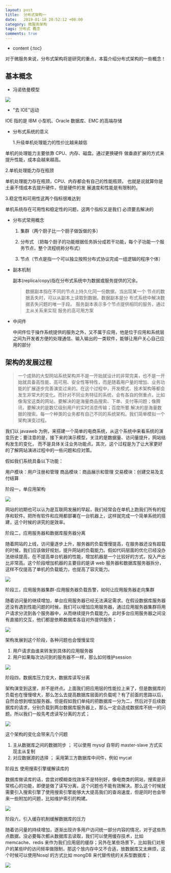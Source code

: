 ```yaml
---
layout: post
title:  分布式架构一
date:   2019-01-18 20:52:12 +08:00
category: 微服务架构
tags: 分布式 概念
comments: true
---
```


* content
{:toc}

对于微服务来说，分布式架构将是研究的重点，本篇介绍分布式架构的一些概念！












## 基本概念

- 冯诺依曼模型

![](https://raw.githubusercontent.com/qiuyadongsite/qiuyadongsite.github.io/master/_posts/images/fengnuoyiman.png)

- "去 IOE"运动

IOE 指的是 IBM 小型机、Oracle 数据库、EMC 的高端存储

- 分布式系统的意义

  1.升级单机处理能力的性价比越来越低

单机的处理能力主要依靠 CPU、内存、磁盘。通过更换硬件
做垂直扩展的方式来提升性能，成本会越来越高。

  2.单机处理能力存在瓶颈

单机处理能力存在瓶颈，CPU、内存都会有自己的性能瓶颈，
也就是说就算你是土豪不惜成本去提升硬件，但是硬件的发
展速度和性能是有限制的。

  3.稳定性和可用性这两个指标很难达到

单机系统存在可用性和稳定性的问题，这两个指标又是我们
必须要去解决的

- 分布式常用概念

  1. 集群（两个厨子比一个厨子做饭做的多）

  2. 分布式 （把每个厨子的功能根据任务拆分成若干功能，每个子功能一个服务节点，整个流程统称分布式）

  3. 节点（节点是指一个可以独立按照分布式协议完成一组逻辑的程序个体）

- 副本机制

   副本(replica/copy)指在分布式系统中为数据或服务提供的冗余。
  > 数据副本指在不同的节点上持久化同一份数据，当出现某一个
节点的数据丢失时，可以从副本上读取到数据。数据副本是分
布式系统中解决数据丢失问题的唯一手段。
服务副本表示多个节点提供相同的服务，通过主从关系来实现
服务的高可用方案

- 中间件

   中间件位于操作系统提供的服务之外，又不属于应用，他是位于应用和系统层之间为开发者方便的处理通信、输入输出的一类软件，能够让用户关心自己应用的部分

## 架构的发展过程

>一个成熟的大型网站系统架构并不是一开始就设计的非常完美，也不是一开始就具备高性能、高可用、安全性等特性，而是随着用户量的增加、业务功能的扩展逐步完善演变过来的。在这个过程中，开发模式、技术架构等都会发生非常大的变化。而针对不同业务特征的系统，会有各自的侧重点，比如像淘宝这类的网站，要解决的是海量商品搜索、下单、支付等问题；像腾讯，要解决的是数亿级别用户的实时消息传输；百度所要
解决的是海量数据的搜索。每一个种类的业务都有自己不同的系统架构。我们简单模拟一个架构演变过程。

我们以 javaweb 为例，来搭建一个简单的电商系统，从这个系统中来看系统的演变历史；要注意的是，接下来的演示模型，关注的是数据量、访问量提升，网站结构发生的变化， 而不是具体关注业务功能点。其次，这个过程是为了让大家更好的了解网站演进过程中的一些问题和应对策。

假如我们系统具备以下功能：

用户模块：用户注册和管理
商品模块：商品展示和管理
交易模块：创建交易及支付结算

阶段一，单应用架构

![](https://raw.githubusercontent.com/qiuyadongsite/qiuyadongsite.github.io/master/_posts/images/framework1.png)

网站的初期也可以认为是互联网发展的早起，我们经常会在单机上跑我们所有的程序和软件。把所有软件和应用都部署在一台机器上，这样就完成一个简单系统的搭建，这个时候的讲究的是效率。

阶段二，应用服务器和数据库服务器分离

随着网站的上线，访问量逐步上升，服务器的负载慢慢提高，在服务器还没有超载的时候，我们应该做好规划，提升网站的负载能力。假如代码层面的优化已经没办法继续提高，在不提高单台机器的性能，增加机器是一个比较好的方式，投入产出比非常高。这个阶段增加机器的主要目的是讲 web 服务器和数据库服务器拆分，这样不仅提高了单机的负载能力，也提高了容灾能力。

![](https://raw.githubusercontent.com/qiuyadongsite/qiuyadongsite.github.io/master/_posts/images/framework2.png)

阶段三，应用服务器集群-应用服务器负载告警，如何让应用服务器走向集群

随着访问量的继续增加，单台应用服务器已经无法满足需求。在假设数据库服务器还没有遇到性能问题的时候，我们可以增加应用服务器，通过应用服务器集群将用户请求分流到各个服务器中，从而继续提升负载能力。此时多台应用服务器之间没有直接的交互，他们都是依赖数据库各自对外提供服务；

![](https://raw.githubusercontent.com/qiuyadongsite/qiuyadongsite.github.io/master/_posts/images/framework3.png)

架构发展到这个阶段，各种问题也会慢慢呈现
1. 用户请求由谁来转发到具体的应用服务器
2. 用户如果每次访问到的服务器不一样，那么如何维护session

![](https://raw.githubusercontent.com/qiuyadongsite/qiuyadongsite.github.io/master/_posts/images/framework4.png)

阶段四，数据库压力变大，数据库读写分离

架构演变到这里，并不是终点。上面我们把应用层的性能拉上来了，但是数据库的负载也在慢慢增大，那么怎么去提高数据库层面的负载呢？有了前面的思路以后，自然会想到增加服务器。但是假如我们单纯的把数据库一分为二，然后对于后续数据库的请求，分别负载到两台数据库服务器上，那么一定会造成数据库不统一的问题。所以我们一般先考虑读写分离的方式；

![](https://raw.githubusercontent.com/qiuyadongsite/qiuyadongsite.github.io/master/_posts/images/framework7.png)

这个架构的变化会带来几个问题
1. 主从数据库之间的数据同步 ； 可以使用 mysql 自带的
master-slave 方式实现主从复制
2. 对应数据源的选择 ； 采用第三方数据库中间件，例如 mycat

阶段五 使用搜索引擎缓解读库的

数据库做读库的话，尝尝对模糊查找效率不是特别好，像电商类的网站，搜索是非常核心的功能，即便是做了读写分离，这个问题也不能有效解决。那么这个时候就需要引入搜索引擎了使用搜索引擎能够大大提高我们的查询速度，但是同时也会带来一些附加的问题，比如维护索引的构建。

![](https://raw.githubusercontent.com/qiuyadongsite/qiuyadongsite.github.io/master/_posts/images/framework9.png)

阶段六，引入缓存机制缓解数据库的压力

随着访问量的持续增加，逐渐出现许多用户访问统一部分内容的情况，对于这些热点数据，没必要每次都从数据库去读取，我们可以使用缓存技术，比如 memcache、redis 来作为我们应用层的缓存；另外在某些场景下，比如我们对用户的某些IP的访问频率做限制，那这个放内存中又不合适，放数据库又太麻烦，这个时候可以使用Nosql 的方式比如 mongDB 来代替传统的关系型数据库；

![](https://raw.githubusercontent.com/qiuyadongsite/qiuyadongsite.github.io/master/_posts/images/framework10.png)
